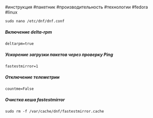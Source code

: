 #инструкция #пакетник #производительность #технологии #fedora #linux 
```
sudo nano /etc/dnf/dnf.conf
```
##### Включение delta-rpm
```
deltarpm=true
```
##### Ускорение загрузки пакетов через проверку Ping
```
fastestmirror=1
```
##### Отключение телеметрии
```
countme=False
```

##### Очистка кеша fastestmirror
```
sudo rm -f /var/cache/dnf/fastestmirror.cache
```